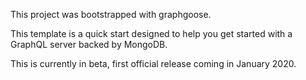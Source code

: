 This project was bootstrapped with graphgoose. 

This template is a quick start designed to help you get started with a GraphQL server backed by MongoDB. 

This is currently in beta, first official release coming in January 2020. 